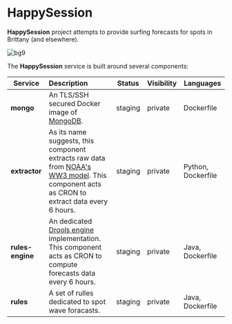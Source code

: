 # HappySession

**HappySession** project attempts to provide surfing forecasts for spots in Brittany (and elsewhere).  

![bg9](https://github.com/user-attachments/assets/011d1a5a-71bd-41f4-b326-df7873223fdf)

The **HappySession** service is built around several components:  

| Service | Description | Status | Visibility | Languages |
|---------|:------------|--------|------------|-----------|
| **mongo** | An TLS/SSH secured Docker image of [MongoDB](https://www.mongodb.com). | staging | private | Dockerfile |
| **extractor** | As its name suggests, this component extracts raw data from [NOAA's WW3 model](https://polar.ncep.noaa.gov/waves/wavewatch/).  This component acts as CRON to extract data every 6 hours. | staging | private | Python, Dockerfile |
| **rules-engine** | An dedicated [Drools engine](https://www.drools.org) implementation.  This component acts as CRON to compute forecasts data every 6 hours.| staging | private | Java, Dockerfile |
| **rules** | A set of rulles dedicated to spot wave foracasts. | staging | private | Java, Dockerfile |
